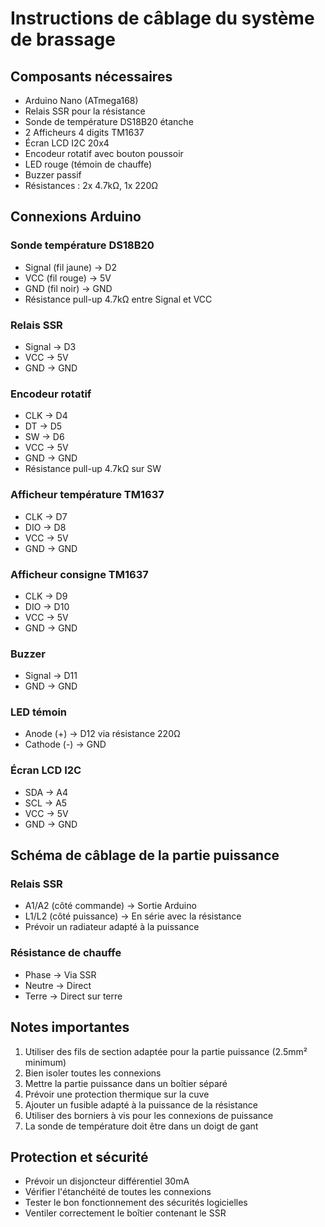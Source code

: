 # Instructions de câblage du système de brassage

## Composants nécessaires
- Arduino Nano (ATmega168)
- Relais SSR pour la résistance
- Sonde de température DS18B20 étanche
- 2 Afficheurs 4 digits TM1637
- Écran LCD I2C 20x4
- Encodeur rotatif avec bouton poussoir
- LED rouge (témoin de chauffe)
- Buzzer passif
- Résistances : 2x 4.7kΩ, 1x 220Ω

## Connexions Arduino

### Sonde température DS18B20
- Signal (fil jaune) -> D2
- VCC (fil rouge) -> 5V
- GND (fil noir) -> GND
- Résistance pull-up 4.7kΩ entre Signal et VCC

### Relais SSR
- Signal -> D3
- VCC -> 5V
- GND -> GND

### Encodeur rotatif
- CLK -> D4
- DT -> D5
- SW -> D6
- VCC -> 5V
- GND -> GND
- Résistance pull-up 4.7kΩ sur SW

### Afficheur température TM1637
- CLK -> D7
- DIO -> D8
- VCC -> 5V
- GND -> GND

### Afficheur consigne TM1637
- CLK -> D9
- DIO -> D10
- VCC -> 5V
- GND -> GND

### Buzzer
- Signal -> D11
- GND -> GND

### LED témoin
- Anode (+) -> D12 via résistance 220Ω
- Cathode (-) -> GND

### Écran LCD I2C
- SDA -> A4
- SCL -> A5
- VCC -> 5V
- GND -> GND

## Schéma de câblage de la partie puissance

### Relais SSR
- A1/A2 (côté commande) -> Sortie Arduino
- L1/L2 (côté puissance) -> En série avec la résistance
- Prévoir un radiateur adapté à la puissance

### Résistance de chauffe
- Phase -> Via SSR
- Neutre -> Direct
- Terre -> Direct sur terre

## Notes importantes
1. Utiliser des fils de section adaptée pour la partie puissance (2.5mm² minimum)
2. Bien isoler toutes les connexions
3. Mettre la partie puissance dans un boîtier séparé
4. Prévoir une protection thermique sur la cuve
5. Ajouter un fusible adapté à la puissance de la résistance
6. Utiliser des borniers à vis pour les connexions de puissance
7. La sonde de température doit être dans un doigt de gant

## Protection et sécurité
- Prévoir un disjoncteur différentiel 30mA
- Vérifier l'étanchéité de toutes les connexions
- Tester le bon fonctionnement des sécurités logicielles
- Ventiler correctement le boîtier contenant le SSR
